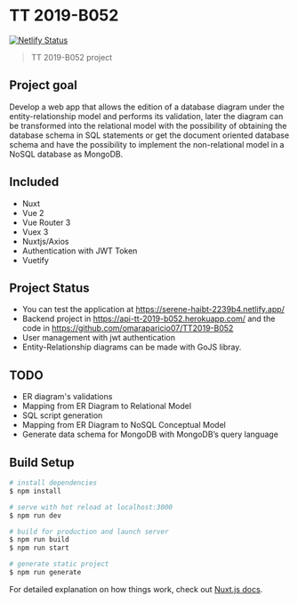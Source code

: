 # TT 2019-B052
[![Netlify Status](https://api.netlify.com/api/v1/badges/ee76620c-2359-49f2-bcdf-ef7697dfefe0/deploy-status)](https://app.netlify.com/sites/serene-haibt-2239b4/deploys)
> TT 2019-B052 project

## Project goal


Develop a web app that allows the edition of a database diagram under the entity-relationship model and performs its validation, later the diagram can be transformed into the relational model with the possibility of obtaining the database schema in SQL statements or get the document oriented database schema and have the possibility to implement the non-relational model in a NoSQL database as MongoDB.

## Included

- Nuxt
- Vue 2
- Vue Router 3
- Vuex 3
- Nuxtjs/Axios
- Authentication with JWT Token
- Vuetify

## Project Status

- You can test the application at https://serene-haibt-2239b4.netlify.app/
- Backend project in https://api-tt-2019-b052.herokuapp.com/ and the code in https://github.com/omaraparicio07/TT2019-B052
- User management with jwt authentication
- Entity-Relationship diagrams can be made with GoJS libray.

## TODO
- ER diagram's validations
- Mapping from ER Diagram to Relational Model
- SQL script generation
- Mapping from ER Diagram to NoSQL Conceptual Model
- Generate data schema for MongoDB with MongoDB’s query language

## Build Setup

```bash
# install dependencies
$ npm install

# serve with hot reload at localhost:3000
$ npm run dev

# build for production and launch server
$ npm run build
$ npm run start

# generate static project
$ npm run generate
```

For detailed explanation on how things work, check out [Nuxt.js docs](https://nuxtjs.org).
